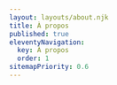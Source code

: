 ```yaml
---
layout: layouts/about.njk
title: À propos
published: true
eleventyNavigation:
  key: À propos
  order: 1
sitemapPriority: 0.6
---
```

